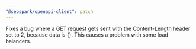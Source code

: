 ```yaml
---
"@sebspark/openapi-client": patch
---
```


Fixes a bug where a GET request gets sent with the Content-Length header set to 2, because data is {}. This causes a problem with some load balancers.
